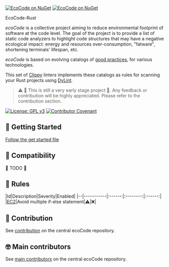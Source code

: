 [![EcoCode on NuGet](https://img.shields.io/nuget/v/EcoCode.svg)](https://www.nuget.org/packages/EcoCode/) [![EcoCode on NuGet](https://img.shields.io/nuget/dt/EcoCode)](https://www.nuget.org/packages/EcoCode/)

EcoCode-Rust

_ecoCode_ is a collective project aiming to reduce environmental footprint of software at the code level. The goal of the project is to provide a list of static code analyzers to highlight code structures that may have a negative ecological impact: energy and resources over-consumption, "fatware", shortening terminals' lifespan, etc.

_ecoCode_ is based on evolving catalogs of [good practices](https://github.com/green-code-initiative/ecoCode/blob/main/docs/rules), for various technologies.

This set of [Clippy](https://github.com/rust-lang/rust-clippy) linters implements these catalogs as rules for scanning your Rust projects using [DyLint](https://github.com/trailofbits/dylint).

> ⚠️ 🚧 This is still a very early stage project 🚧. Any feedback or contribution will be highly appreciated. Please refer to the contribution section.

[![License: GPL v3](https://img.shields.io/badge/License-GPLv3-blue.svg)](https://www.gnu.org/licenses/gpl-3.0) [![Contributor Covenant](https://img.shields.io/badge/Contributor%20Covenant-2.1-4baaaa.svg)](https://github.com/green-code-initiative/ecoCode-common/blob/main/doc/CODE_OF_CONDUCT.md)

🚀 Getting Started
------------------

[Follow the get started file](getstarted.md)

🧩 Compatibility
-----------------
 
🚧 TODO 🚧

🌿 Rules
-------------------

|Id|Description|Severity|Enabled|
|--|-----------|:------:|:--------:|:------:|
|[EC2](https://github.com/green-code-initiative/ecoCode/blob/main/ecocode-rules-specifications/src/main/rules/EC2/EC2.json)|Avoid multiple if-else statement|⚠️|❌|

🤝 Contribution
---------------

See [contribution](https://github.com/green-code-initiative/ecoCode#-contribution) on the central ecoCode repository.

🤓 Main contributors
--------------------

See [main contributors](https://github.com/green-code-initiative/ecoCode#-main-contributors) on the central ecoCode repository.
